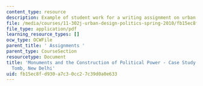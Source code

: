```yaml
---
content_type: resource
description: Example of student work for a writing assignment on urban design politics.
file: /media/courses/11-302j-urban-design-politics-spring-2010/fb15ec8fd930a7c30cc27c39d0a0e633_MIT11_302JS10_ansari1.pdf
file_type: application/pdf
learning_resource_types: []
ocw_type: OCWFile
parent_title: ' Assignments '
parent_type: CourseSection
resourcetype: Document
title: 'Monuments and the Construction of Political Power - Case Study: Humayun''s
  Tomb, New Delhi'
uid: fb15ec8f-d930-a7c3-0cc2-7c39d0a0e633
---
```

